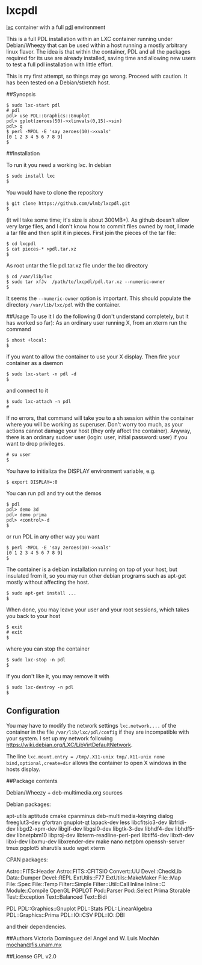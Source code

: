 # lxcpdl
[lxc](https://linuxcontainers.org/lxc/introduction/) container with a
full [pdl](http://pdl.perl.org/) environment 

This is a full PDL installation within an LXC container running under
Debian/Wheezy that can be used within a host running a mostly
arbitrary linux flavor.  The idea is that within the container, PDL
and all the packages required for its use are already installed,
saving time and allowing new users to test a full pdl
installation with little effort. 

This is my first attempt, so things may go wrong. Proceed with
caution. It has been tested on a Debian/stretch host. 

##Synopsis
```
$ sudo lxc-start pdl
# pdl
pdl> use PDL::Graphics::Gnuplot
pdl> gplot(zeroes(50)->xlinvals(0,15)->sin)
pdl> q
$ perl -MPDL -E 'say zeroes(10)->xvals'
[0 1 2 3 4 5 6 7 8 9]
$ 
```

##Installation

To run it you need a working lxc. In debian
```
$ sudo install lxc
$
```
You would have to clone the repository
```
$ git clone https://github.com/wlmb/lxcpdl.git
$
```
(it will take some time; it's size is about 300MB+).
As github doesn't allow very large files, and I don't know how to
commit files owned by root, I made a tar file and then split it in
pieces. First join the pieces of the tar file:
```
$ cd lxcpdl
$ cat pieces-* >pdl.tar.xz
$ 
```
As root untar the file pdl.tar.xz file under the lxc directory
```
$ cd /var/lib/lxc
$ sudo tar xfJv  /path/to/lxcpdl/pdl.tar.xz --numeric-owner
$
```
It seems the `--numeric-owner` option is important.
This should populate the directory `/var/lib/lxc/pdl` with the container.

##Usage
To use it I do the following (I don't understand completely, but it
has worked so far): 
As an ordinary user running X, from an xterm run the command
```
$ xhost +local:
$
```
if you want to allow the container to use your X display. Then fire your container as a daemon
```
$ sudo lxc-start -n pdl -d
$
```
and connect to it
```
$ sudo lxc-attach -n pdl
#
```
If no errors, that command will take you to a sh session within the container where you will
be working as superuser. Don't worry too much, as
your actions cannot damage your host (they only affect the container). Anyway, there is an ordinary sudoer user
(login: user, initial password: user) if you want to drop privileges. 
```
# su user
$
```
You have to initializa the DISPLAY environment variable, e.g.
```
$ export DISPLAY=:0
```
You can run pdl and try out the demos
```
$ pdl
pdl> demo 3d
pdl> demo prima
pdl> <control>-d
$
```
or run PDL in any other way you want
```
$ perl -MPDL -E 'say zeroes(10)->xvals'
[0 1 2 3 4 5 6 7 8 9]
$ 
```
The container is a debian installation running on top of your host,
but insulated from it, so you may run other debian programs such as
apt-get mostly without affecting the host.  
```
$ sudo apt-get install ...
$
```
When done, you may leave your user and your root sessions, which takes you back to your host
```
$ exit
# exit
$
```
where you can stop the container
```
$ sudo lxc-stop -n pdl
$
```
If you don't like it, you may remove it with
```
$ sudo lxc-destroy -n pdl
$
```

## Configuration
You may have to modify the network settings `lxc.network....` of the
container in the file `/var/lib/lxc/pdl/config` if they are
incompatible with your system. I set up my network following
<https://wiki.debian.org/LXC/LibVirtDefaultNetwork>. 

The line
`lxc.mount.entry = /tmp/.X11-unix tmp/.X11-unix none
bind,optional,create=dir` allows the container to open X windows in 
the hosts display. 

##Package contents

Debian/Wheezy + deb-multimedia.org sources

Debian packages:

   apt-utils
   aptitude
   cmake
   cpanminus
   deb-multimedia-keyring
   dialog
   freeglut3-dev
   gfortran
   gnuplot-qt
   lapack-dev
   less
   libcfitsio3-dev
   libfridi-dev
   libgd2-xpm-dev
   libgif-dev
   libgsl0-dev
   libgtk-3-dev
   libhdf4-dev
   libhdf5-dev
   libnetpbm10
   libproj-dev
   libterm-readline-perl-perl
   libtiff4-dev
   libxft-dev
   libxi-dev
   libxmu-dev
   libxrender-dev
   make
   nano
   netpbm
   openssh-server
   tmux
   pgplot5
   sharutils
   sudo
   wget
   xterm

CPAN packages:

   Astro::FITS::Header
   Astro::FITS::CFITSIO
   Convert::UU
   Devel::CheckLib
   Data::Dumper
   Devel::REPL
   ExtUtils::F77
   ExtUtils::MakeMaker
   File::Map
   File::Spec
   File::Temp
   Filter::Simple
   Filter::Util::Call
   Inline
   Inline::C
   Module::Compile
   OpenGL
   PGPLOT
   Pod::Parser
   Pod::Select
   Prima
   Storable
   Test::Exception
   Text::Balanced
   Text::Bidi

   PDL
   PDL::Graphics::Gnuplot
   PDL::Stats
   PDL::LinearAlgebra
   PDL::Graphics::Prima
   PDL::IO::CSV
   PDL::IO::DBI
   

and their dependencies.

 

##Authors
Victoria Domínguez del Angel and W. Luis Mochán <mochan@fis.unam.mx>

##License
GPL v2.0

